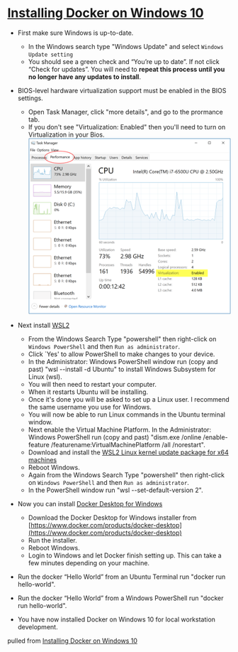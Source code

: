 # [Installing Docker on Windows 10](https://youtu.be/lIkxbE_We1I)

* First make sure Windows is up-to-date.
  * In the Windows search type "Windows Update" and select `Windows Update setting`
  * You should see a green check and “You’re up to date”.  If not click “Check for updates”.  You will
    need to **repeat this process until you no longer have any updates to install**.
* BIOS-level hardware virtualization support must be enabled in the BIOS settings.
  * Open Task Manager, click "more details", and go to the prormance tab.
  * If you don't see "Virtualization: Enabled" then you'll need to turn on Virtualization in your Bios. ![Taks Manager](virtualization-enabled.png)

* Next install [WSL2](https://docs.microsoft.com/en-us/windows/wsl/install-win10)
  * From the Windows Search Type "powershell" then right-click on `Windows PowerShell` and then `Run as administrator`.
  * Click `Yes' to allow PowerShell to make changes to your device.
  * In the Administrator: Windows PowerShell window run (copy and past) "wsl --install -d Ubuntu" to install Windows Subsystem for Linux (wsl).
  * You will then need to restart your computer.
  * When it restarts Ubuntu will be installing. 
  * Once it's done you will be asked to set up a Linux user.  I recommend the same username you use for Windows.
  * You will now be able to run Linux commands in the Ubuntu terminal window. 
  * Next enable the Virtual Machine Platform.  In the Administrator: Windows PowerShell run (copy and past)
    "dism.exe /online /enable-feature /featurename:VirtualMachinePlatform /all /norestart".
  * Download and install the [WSL2 Linux kernel update package for x64 machines](https://wslstorestorage.blob.core.windows.net/wslblob/wsl_update_x64.msi)
  * Reboot Windows.
  * Again from the Windows Search Type "powershell" then right-click on `Windows PowerShell` and then
    `Run as administrator`.
  * In the PowerShell window run "wsl --set-default-version 2".
* Now you can install [Docker Desktop for Windows](https://docs.docker.com/docker-for-windows/install/)
  * Download the Docker Desktop for Windows installer from
    [https://www.docker.com/products/docker-desktop](https://www.docker.com/products/docker-desktop)
  * Run the installer.
  * Reboot Windows.
  * Login to Windows and let Docker finish setting up.  This can take a few minutes depending on your machine.
* Run the docker “Hello World” from an Ubuntu Terminal run "docker run hello-world".
* Run the docker “Hello World” from a Windows PowerShell run "docker run hello-world".
* You have now installed Docker on Windows 10 for local workstation development.


pulled from [Installing Docker on Windows 10](https://github.com/jstormes/php-docker-compose/blob/main/Documentation/01a_InstallingDockerOnWindows.md)

